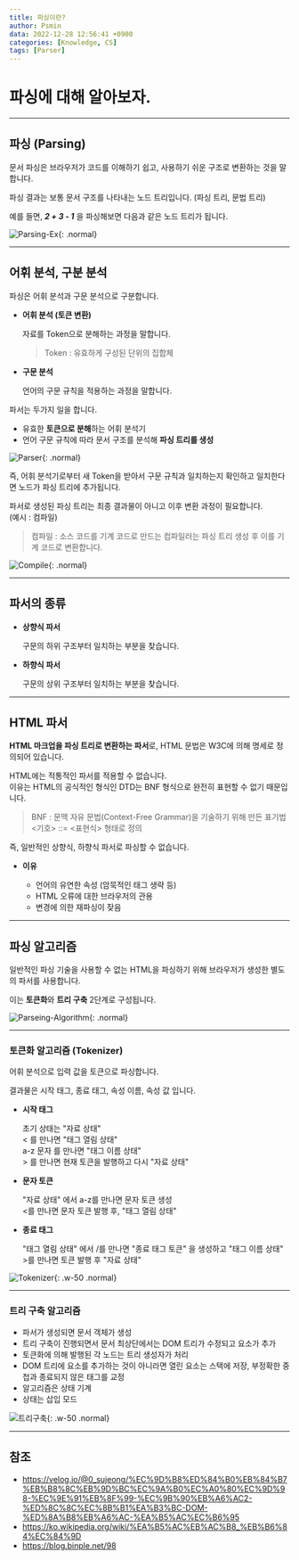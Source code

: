 ```yaml
---
title: 파싱이란?
author: Psmin
data: 2022-12-28 12:56:41 +0900
categories: [Knowledge, CS]
tags: [Parser]
---
```


# 파싱에 대해 알아보자.

---

## 파싱 (Parsing)

문서 파싱은 브라우저가 코드를 이해하기 쉽고, 사용하기 쉬운 구조로 변환하는 것을 말합니다.

파싱 결과는 보통 문서 구조를 나타내는 노드 트리입니다. (파싱 트리, 문법 트리)

예를 들면, **_2 + 3 - 1_** 을 파싱해보면 다음과 같은 노드 트리가 됩니다.

![Parsing-Ex](/assets/img/parsing-ex.png){: .normal}

---

## 어휘 분석, 구분 분석

파싱은 어휘 분석과 구문 분석으로 구분합니다.

- **어휘 분석 (토큰 변환)**

  자료를 Token으로 분해하는 과정을 말합니다.

  > Token : 유효하게 구성된 단위의 집합체

- **구문 분석**

  언어의 구문 규칙을 적용하는 과정을 말합니다.

파서는 두가지 일을 합니다.

- 유효한 **토큰으로 분해**하는 어휘 분석기
- 언어 구문 규칙에 따라 문서 구조를 분석해 **파싱 트리를 생성**

![Parser](/assets/img/parser.png){: .normal}

즉, 어휘 분석기로부터 새 Token을 받아서 구문 규칙과 일치하는지 확인하고 일치한다면 노드가 파싱 트리에 추가됩니다.

파서로 생성된 파싱 트리는 최종 결과물이 아니고 이후 변환 과정이 필요합니다.  
(예시 : 컴파일)

> 컴파일 : 소스 코드를 기계 코드로 만드는 컴파일러는 파싱 트리 생성 후 이를 기계 코드로 변환합니다.

![Compile](/assets/img/compile.png){: .normal}

---

## 파서의 종류

- **상향식 파서**

  구문의 하위 구조부터 일치하는 부분을 찾습니다.

- **하향식 파서**

  구문의 상위 구조부터 일치하는 부분을 찾습니다.

---

## HTML 파서

**HTML 마크업을 파싱 트리로 변환하는 파서**로, HTML 문법은 W3C에 의해 명세로 정의되어 있습니다.

HTML에는 적통적인 파서를 적용할 수 없습니다.  
이유는 HTML의 공식적인 형식인 DTD는 BNF 형식으로 완전히 표현할 수 없기 때문입니다.

> BNF : 문맥 자유 문법(Context-Free Grammar)을 기술하기 위해 만든 표기법
> \<기호\> ::= \<표현식\> 형태로 정의

즉, 일반적인 상향식, 하향식 파서로 파싱할 수 없습니다.

- **이유**

  - 언어의 유연한 속성 (암묵적인 태그 생략 등)
  - HTML 오류에 대한 브라우저의 관용
  - 변경에 의한 재파싱이 잦음

---

## 파싱 알고리즘

일반적인 파싱 기술을 사용할 수 없는 HTML을 파싱하기 위해 브라우저가 생성한 별도의 파서를 사용합니다.

이는 **토큰화**와 **트리 구축** 2단계로 구성됩니다.

![Parseing-Algorithm](/assets/img/parsing-algorithm.png){: .normal}

---

### 토큰화 알고리즘 (Tokenizer)

어휘 분석으로 입력 값을 토큰으로 파싱합니다.

결과물은 시작 태그, 종료 태그, 속성 이름, 속성 값 입니다.

- **시작 태그**

  초기 상태는 "자료 상태"  
  \< 를 만나면 "태그 열림 상태"  
  a-z 문자 를 만나면 "태그 이름 상태"  
  \> 를 만나면 현재 토큰을 발행하고 다시 "자료 상태"

- **문자 토큰**

  "자료 상태" 에서 a-z를 만나면 문자 토큰 생성  
  \<를 만나면 문자 토큰 발행 후, "태그 열림 상태"

- **종료 태그**

  "태그 열림 상태" 에서 /를 만나면 "종료 태그 토큰" 을 생성하고 "태그 이름 상태"  
  \>를 만나면 토큰 발행 후 "자료 상태"

![Tokenizer](/assets/img/tokenizer.png){: .w-50 .normal}

---

### 트리 구축 알고리즘

- 파서가 생성되면 문서 객체가 생성
- 트리 구축이 진행되면서 문서 최상단에서는 DOM 트리가 수정되고 요소가 추가
- 토큰화에 의해 발행된 각 노드는 트리 생성자가 처리
- DOM 트리에 요소를 추가하는 것이 아니라면 열린 요소는 스택에 저장, 부정확한 중첩과 종료되지 않은 태그를 교정
- 알고리즘은 상태 기계
- 상태는 삽입 모드

![트리구축](/assets/img/algorithm-02.png){: .w-50 .normal}

---

## 참조

- <https://velog.io/@0_sujeong/%EC%9D%B8%ED%84%B0%EB%84%B7%EB%B8%8C%EB%9D%BC%EC%9A%B0%EC%A0%80%EC%9D%98-%EC%9E%91%EB%8F%99-%EC%9B%90%EB%A6%AC2-%ED%8C%8C%EC%8B%B1%EA%B3%BC-DOM-%ED%8A%B8%EB%A6%AC-%EA%B5%AC%EC%B6%95>
- <https://ko.wikipedia.org/wiki/%EA%B5%AC%EB%AC%B8_%EB%B6%84%EC%84%9D>
- <https://blog.binple.net/98>
